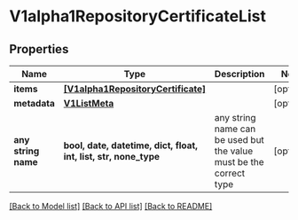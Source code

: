 # V1alpha1RepositoryCertificateList


## Properties
Name | Type | Description | Notes
------------ | ------------- | ------------- | -------------
**items** | [**[V1alpha1RepositoryCertificate]**](V1alpha1RepositoryCertificate.md) |  | [optional] 
**metadata** | [**V1ListMeta**](V1ListMeta.md) |  | [optional] 
**any string name** | **bool, date, datetime, dict, float, int, list, str, none_type** | any string name can be used but the value must be the correct type | [optional]

[[Back to Model list]](../README.md#documentation-for-models) [[Back to API list]](../README.md#documentation-for-api-endpoints) [[Back to README]](../README.md)


